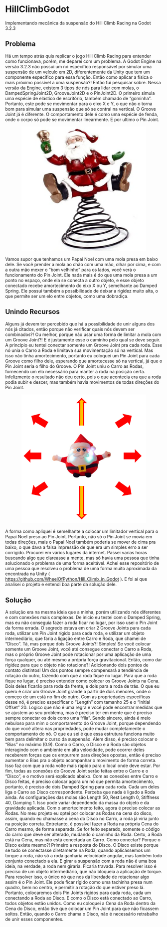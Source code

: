 # HillClimbGodot
Implementando mecânica da suspensão do Hill Climb Racing na Godot 3.2.3

## Problema
Há um tempo atrás quis replicar o jogo Hill Climb Racing para entender como funcionava, porém, me deparei com um problema. A Godot Engine na versão 3.2.3 não possui um nó especifico responsável por simular uma suspensão de um veículo em 2D, diferentemente da Unity que tem um componente especifico para essa função. Então como aplicar a física o mais próximo possível a uma suspensão?! Então fui pesquisar sobre.
Nessa versão da Engine, existem 3 tipos de nós para lidar com molas, o DampedSpringJoint2D, GrooveJoint2D e o PinJoint2D. O primeiro simula uma espécie de elástico de escritório, também chamado de “gominha”. Portanto, este pode se movimentar para o eixo X e Y, o que não o torna bom para simular uma suspensão que só se contrai na vertical. O Groove Joint já é diferente. O comportamento dele é como uma espécie de fenda, onde o corpo só pode se movimentar linearmente. E por ultimo o Pin Joint.

<p align="center">
	<img src="https://github.com/rlcarneiro97/HillClimbGodot/blob/main/readme/2193454_1.jpg" width="400">
</p>

Vamos supor que tenhamos um Papai Noel com uma mola presa em baixo dele. Se você prender a mola ao chão com uma mão, olhar por cima, e com a outra mão mexer o “bom velhinho” para os lados, você verá o funcionamento do Pin Joint. Ele nada mais é do que uma mola presa a um ponto no espaço, onde ela se conecta a outro objeto, e esse objeto conectado recebe amortecimento do eixo X ou Y, semelhante ao Damped Spring. Ele possui também a possibilidade de deixar a rigidez muito alta, o que permite ser um elo entre objetos, como uma dobradiça.

## Unindo Recursos
Alguns já devem ter percebido que há a possibilidade de unir alguns dos nós já citados, então porque não verificar quais nós devem ser combinados?! Ou melhor, porque não usar uma forma de limitar a mola com um Groove Joint?! E é justamente esse o caminho pelo qual se deve seguir.
A principio eu tentei conectar somente um Groove Joint pra cada roda. Esse nó unia o Carro a Roda e limitava sua movimentação só na vertical. Mas isso não tinha amortecimento, portanto eu coloquei um Pin Joint para cada Groove como filho dele, esperando que amortecesse só na vertical, já que o Pin Joint seria o filho do Groove. O Pin Joint uniu o Carro as Rodas, fornecendo um elo necessário para manter a roda na posição certa. Infelizmente o resultado não deu certo, pois o que acontecia era que a roda podia subir e descer, mas também havia movimentos de todas direções do Pin Joint. 

<p align="center">
	<img src="https://github.com/rlcarneiro97/HillClimbGodot/blob/main/readme/papai%20noel2.png" width="400">
</p>

A forma como apliquei é semelhante a colocar um limitador vertical para o Papai Noel preso ao Pin Joint. Portanto, não só o Pin Joint se movia em todas direções, mais o Papai Noel também poderia se mover de cima pra baixo, o que dava a falsa impressão de que era um simples erro a ser corrigido.
Procurei em vários lugares da internet. Passei varias horas buscando algo que clareasse a mente, mas só havia uma pessoa que tinha solucionado o problema de uma forma aceitável. Achei esse repositório de uma pessoa que resolveu o problema de uma forma muito aproximada da encontrada na Unity  ( https://github.com/WheelOfPython/Hill_Climb_in_Godot ). E foi aí que analisei o projeto e entendi boa parte da solução dele.

## Solução

A solução era na mesma ideia que a minha, porém utilizando nós diferentes e com conexões mais complexas. De inicio eu testei com o Damped Spring, mas eu não conseguia fazer a roda ficar no lugar, por isso usei o Pin Joint da forma errada. 
O segredo estava em criar 2 Groove Joints para cada roda, utilizar um Pin Joint rígido para cada roda, e utilizar um objeto intermediário, que faria a ligação entre Carro e Roda, que chamei de “Disco”. Tá, mas porque dois Groove Joints?! Simples! Se você colocar somente um Groove Joint, você até consegue conectar o Carro a Roda, mas o próprio Groove Joint pode rotacionar por uma aplicação de uma força qualquer, ou até mesmo a própria força gravitacional. Então, como dar rigidez para que o objeto não rotacione?! Adicionando dois pontos de contato distintos! Um dos pontos sempre compensará a tendência de rotação do outro, fazendo com que a roda fique no lugar. 
Para que a roda fique no lugar, é preciso entender como colocar os Groove Joints na Cena. Dois deles ficarão para roda da frente, e dois para a roda de trás. O que eu quero é criar um Groove Joint grande a partir de dois menores, onde o começo de um está no fim do outro. Com as propriedades especificas desse nó, é preciso especificar o “Length” com tamanho 25 e o “Initial Offset” 20. Logico que não é uma regra e você pode encontrar medidas que se ajustem ao seu problema, mas é preciso ter em mente que é preciso sempre conectar os dois como uma “fila”.
Sendo sincero, ainda é meio nebuloso para mim o comportamento do Groove Joint, porque dependendo do que você altera nas propriedades, pode mudar completamente o comportamento do nó. O que eu sei é que essa estrutura funciona muito bem para delimitar o curso da suspensão. Alem disso, é preciso colocar o “Bias” no máximo (0.9). Como o Carro, o Disco e a Roda são objetos interagindo com o ambiente em alta velocidade, pode ocorrer deles receberem forças que os empurrem para direções opostas, então é preciso aumentar o Bias pra o objeto acompanhar o movimento de forma correta. Isso faz com que a roda volte mais rápido para o local onde deve estar. Por fim, todas as conexões do Groove Joint serão feitas entre o Carro e o “Disco”, e o motivo será explicado abaixo.
Com as conexões entre Carro e Disco feitas, é preciso colocar agora um nó que permita amortecimento, portanto, é preciso de dois Damped Spring para cada roda. Cada um deles liga o Carro ao Disco correspondente. Perceba que nada é ligado a Roda ainda. As configurações das molas são Length 50, Rest Length 0, Stiffness 40, Damping 1. Isso pode variar dependendo da massa do objeto e da gravidade aplicada.
Com o amortecimento feito, agora é preciso colocar as Rodas. No meu projeto eu optei por colocar as Rodas na cena do disco, assim, quando eu chamasse a cena do Disco no Carro, a roda já viria junto na posição correta. Entretanto, é possível fazer a Roda na própria Cena do Carro mesmo, de forma separada. Se for feito separado, somente o código do carro que deve ser alterado, mudando o caminho da Roda.
Certo, a Roda está na Cena, mas não está conectada ao Carro. Como conectar? Porque o Disco existe mesmo?! Primeiro a resposta do Disco. O Disco existe porque se tudo se conectasse diretamente na Roda, quando aplicássemos um torque a roda, não só a roda ganharia velocidade angular, mas também todo conjunto conectado a ela. E girar a suspensão com a roda não é uma boa ideia, na verdade, a roda nem giraria. Ficaria travada. Para resolver isso é preciso de um objeto intermediário, que não bloqueia a aplicação de torque.
Para resolver isso, o único nó que nos dá liberdade de rotacionar algo assim é o Pin Joint. Ele pode ficar rígido como uma tachinha presa num quadro, bem no centro, e permitir a rotação do que estiver preso lá. Portanto, colocaremos dois Pin Joints rígidos para cada roda, cada um conectando a Roda ao Disco. E como o Disco está conectado ao Carro, todos objetos estão unidos. Como eu coloquei a Cena da Roda dentro da Cena do Disco, então tive que colocar um Pin Joint para que não ficassem soltos. Então, quando o Carro chama o Disco, não é necessário retrabalho de unir esses componentes.
